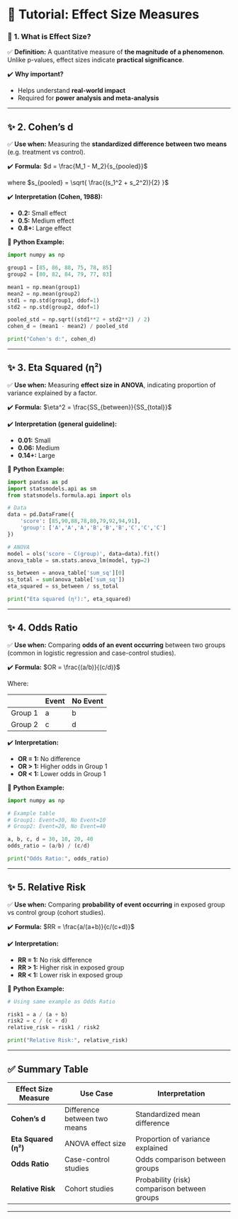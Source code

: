# 🌟 **Tutorial: Effect Size Measures**

### 📌 **1. What is Effect Size?**

✅ **Definition:**
A quantitative measure of **the magnitude of a phenomenon**. Unlike p-values, effect sizes indicate **practical significance**.

✔️ **Why important?**

* Helps understand **real-world impact**
* Required for **power analysis and meta-analysis**

---

## ✨ **2. Cohen’s d**

✅ **Use when:**
Measuring the **standardized difference between two means** (e.g. treatment vs control).

✔️ **Formula:**
$d = \frac{M_1 - M_2}{s_{pooled}}$

where
$s_{pooled} = \sqrt{ \frac{(s_1^2 + s_2^2)}{2} }$

✔️ **Interpretation (Cohen, 1988):**

* **0.2:** Small effect
* **0.5:** Medium effect
* **0.8+:** Large effect

🔧 **Python Example:**

```python
import numpy as np

group1 = [85, 86, 88, 75, 78, 85]
group2 = [80, 82, 84, 79, 77, 83]

mean1 = np.mean(group1)
mean2 = np.mean(group2)
std1 = np.std(group1, ddof=1)
std2 = np.std(group2, ddof=1)

pooled_std = np.sqrt((std1**2 + std2**2) / 2)
cohen_d = (mean1 - mean2) / pooled_std

print("Cohen's d:", cohen_d)
```

---

## ✨ **3. Eta Squared (η²)**

✅ **Use when:**
Measuring **effect size in ANOVA**, indicating proportion of variance explained by a factor.

✔️ **Formula:**
$\eta^2 = \frac{SS_{between}}{SS_{total}}$

✔️ **Interpretation (general guideline):**

* **0.01:** Small
* **0.06:** Medium
* **0.14+:** Large

🔧 **Python Example:**

```python
import pandas as pd
import statsmodels.api as sm
from statsmodels.formula.api import ols

# Data
data = pd.DataFrame({
    'score': [85,90,88,78,80,79,92,94,91],
    'group': ['A','A','A','B','B','B','C','C','C']
})

# ANOVA
model = ols('score ~ C(group)', data=data).fit()
anova_table = sm.stats.anova_lm(model, typ=2)

ss_between = anova_table['sum_sq'][0]
ss_total = sum(anova_table['sum_sq'])
eta_squared = ss_between / ss_total

print("Eta squared (η²):", eta_squared)
```

---

## ✨ **4. Odds Ratio**

✅ **Use when:**
Comparing **odds of an event occurring** between two groups (common in logistic regression and case-control studies).

✔️ **Formula:**
$OR = \frac{(a/b)}{(c/d)}$

Where:

|         | Event | No Event |
| ------- | ----- | -------- |
| Group 1 | a     | b        |
| Group 2 | c     | d        |

✔️ **Interpretation:**

* **OR = 1:** No difference
* **OR > 1:** Higher odds in Group 1
* **OR < 1:** Lower odds in Group 1

🔧 **Python Example:**

```python
import numpy as np

# Example table
# Group1: Event=30, No Event=10
# Group2: Event=20, No Event=40

a, b, c, d = 30, 10, 20, 40
odds_ratio = (a/b) / (c/d)

print("Odds Ratio:", odds_ratio)
```

---

## ✨ **5. Relative Risk**

✅ **Use when:**
Comparing **probability of event occurring** in exposed group vs control group (cohort studies).

✔️ **Formula:**
$RR = \frac{a/(a+b)}{c/(c+d)}$

✔️ **Interpretation:**

* **RR = 1:** No risk difference
* **RR > 1:** Higher risk in exposed group
* **RR < 1:** Lower risk in exposed group

🔧 **Python Example:**

```python
# Using same example as Odds Ratio

risk1 = a / (a + b)
risk2 = c / (c + d)
relative_risk = risk1 / risk2

print("Relative Risk:", relative_risk)
```

---

## ✅ **Summary Table**

| **Effect Size Measure** | **Use Case**                 | **Interpretation**                           |
| ----------------------- | ---------------------------- | -------------------------------------------- |
| **Cohen’s d**           | Difference between two means | Standardized mean difference                 |
| **Eta Squared (η²)**    | ANOVA effect size            | Proportion of variance explained             |
| **Odds Ratio**          | Case-control studies         | Odds comparison between groups               |
| **Relative Risk**       | Cohort studies               | Probability (risk) comparison between groups |

---
